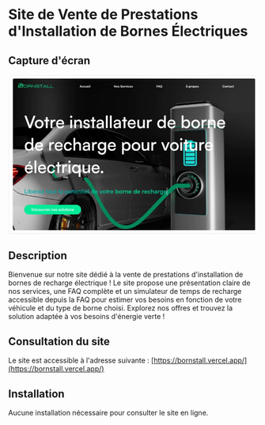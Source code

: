 # Site de Vente de Prestations d'Installation de Bornes Électriques

## Capture d'écran

![Capture d'écran du site](preview.png)

## Description

Bienvenue sur notre site dédié à la vente de prestations d'installation de bornes de recharge électrique ! Le site propose une présentation claire de nos services, une FAQ complète et un simulateur de temps de recharge accessible depuis la FAQ pour estimer vos besoins en fonction de votre véhicule et du type de borne choisi. Explorez nos offres et trouvez la solution adaptée à vos besoins d'énergie verte !

## Consultation du site

Le site est accessible à l'adresse suivante : [https://bornstall.vercel.app/](https://bornstall.vercel.app/)

## Installation

Aucune installation nécessaire pour consulter le site en ligne. 
